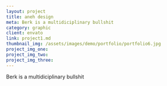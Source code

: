 ```yaml
---
layout: project
title: aneh design
meta: Berk is a multidiciplinary bullshit
category: graphic
client: envato
link: project1.md
thumbnail_img: /assets/images/demo/portfolio/portfolio6.jpg
project_img_one:
project_img_two:
project_img_three:
---
```


Berk is a multidiciplinary bullshit
